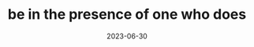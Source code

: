 ---
title: "be in the presence of one who does"
cc-type: fragment
date: 2023-06-30
tags:
  - fragment
---